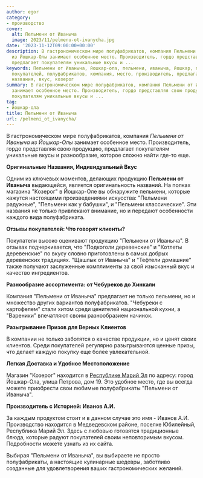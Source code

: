 ```yaml
---
author: egor
category:
- производство
cover:
  alt: Пельмени от Иваныча
  image: 2023/11/pelmenu-ot-ivanycha.jpg
date: '2023-11-12T09:00:00+00:00'
description: В гастрономическом мире полуфабрикатов, компания Пельмени от Иваныча
  из Йошкар-Олы занимает особенное место. Производитель, гордо представляя свою продукцию,
  предлагает покупателям уникальные вкусы и ...
keywords: Пельмени от Иваныча, йошкар-ола, пельмени, иваныча, йошкар, продукцию, только,
  покупателей, полуфабрикатов, компания, место, производитель, предлагает, разнообразие,
  названия, вкус, козерог
summary: В гастрономическом мире полуфабрикатов, компания Пельмени от Иваныча из Йошкар-Олы
  занимает особенное место. Производитель, гордо представляя свою продукцию, предлагает
  покупателям уникальные вкусы и ...
tag:
- йошкар-ола
title: Пельмени от Иваныча
url: /pelmeni_ot_ivanycha/
---
```


В гастрономическом мире полуфабрикатов, компания _Пельмени от Иваныча из Йошкар-Олы_ занимает особенное место. Производитель, гордо представляя свою продукцию, предлагает покупателям уникальные вкусы и разнообразие, которое сложно найти где-то еще.

**Оригинальные Названия, Индивидуальный Вкус**

Одним из ключевых моментов, делающих продукцию **Пельмени от Иваныча** выдающейся, является оригинальность названий. На полках магазина "Козерог" в Йошкар-Оле вы обнаружите пельмени, которые кажутся настоящими произведениями искусства: "Пельмени радужные", "Пельмени как у бабушки", и "Пельмени классические". Эти названия не только привлекают внимание, но и передают особенности каждого вида полуфабриката.

**Отзывы покупателей: Что говорят клиенты?**

Покупатели высоко оценивают продукцию "Пельмени от Иваныча". В отзывах подчеркивается, что "Подкоголи деревенские" и "Котлеты деревенские" по вкусу словно приготовлены в самых добрых деревенских традициях. "Щашлык от Иваныча" и "Тефтели домашние" также получают заслуженные комплименты за свой изысканный вкус и качество ингредиентов.

**Разнообразие ассортимента: от Чебуреков до Хинкали**

Компания "Пельмени от Иваныча" предлагает не только пельмени, но и множество других вариантов полуфабрикатов. "Чебуреки с картофелем" стали хитом среди ценителей национальной кухни, а "Вареники" впечатляют своим разнообразием начинок.

**Разыгрывание Призов для Верных Клиентов**

В компании не только заботятся о качестве продукции, но и ценят своих клиентов. Среди покупателей регулярно разыгрываются ценные призы, что делает каждую покупку еще более увлекательной.

**Легкая Доставка и Удобное Местоположение**

Магазин "Козерог" находится в [Республике Марий Эл](/) по адресу: город Йошкар-Ола, улица Петрова, дом 19\. Это удобное место, где вы всегда можете приобрести свои любимые полуфабрикаты "Пельмени от Иваныча".

**Производитель с Историей: Иванов А.И.**

За каждым продуктом стоит и в данном случае это имя \- Иванов А.И. Производство находится в Медведевском районе, поселке Юбилейный, Республика Марий Эл. Здесь с любовью готовятся традиционные блюда, которые радуют покупателей своим неповторимым вкусом. Подробности можете узнать из их сайта.

Выбирая "Пельмени от Иваныча", вы выбираете не просто полуфабрикаты, а настоящие кулинарные шедевры, заботливо созданные для удовлетворения ваших гастрономических желаний.